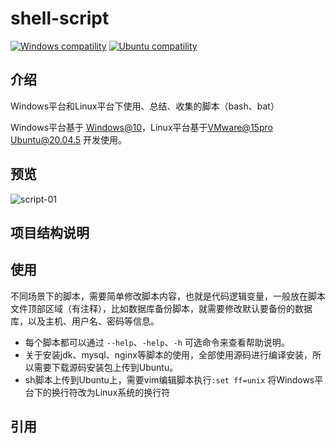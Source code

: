 # shell-script

<p>
  <a href="https://www.microsoft.com/zh-cn"><img src="https://img.shields.io/badge/Windows-%3E=10-green.svg" alt="Windows compatility"></a>
  <a href="https://ubuntu.com/download/server"><img src="https://img.shields.io/badge/Ubuntu-%3E=20.04.5-blue.svg" alt="Ubuntu compatility"></a>
</p>

## 介绍

Windows平台和Linux平台下使用、总结、收集的脚本（bash、bat）

Windows平台基于 [Windows@10](https://www.microsoft.com/zh-cn)，Linux平台基于[VMware@15pro](https://www.vmware.com/cn.html) [Ubuntu@20.04.5](https://ubuntu.com/download/server) 开发使用。

## 预览

![script-01](https://github.com/yushuishu/shell-script/assets/50919172/9b129ee5-be4f-4a00-b423-6fdff7fec507)


## 项目结构说明

## 使用

不同场景下的脚本，需要简单修改脚本内容，也就是代码逻辑变量，一般放在脚本文件顶部区域（有注释），比如数据库备份脚本，就需要修改默认要备份的数据库，以及主机、用户名、密码等信息。

- 每个脚本都可以通过 `--help`、`-help`、`-h` 可选命令来查看帮助说明。
- 关于安装jdk、mysql、nginx等脚本的使用，全部使用源码进行编译安装，所以需要下载源码安装包上传到Ubuntu。
- sh脚本上传到Ubuntu上，需要vim编辑脚本执行`:set ff=unix` 将Windows平台下的换行符改为Linux系统的换行符

## 引用
